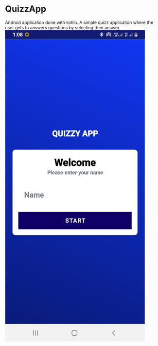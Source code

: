 # QuizzApp
Android application done with kotlin.
A simple quizz application where the user gets to answers questions by selecting their answer.
![](images/entername.jpg)
